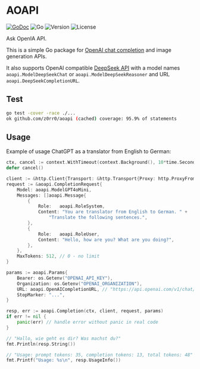 # AOAPI

[![GoDoc](https://godoc.org/github.com/z0rr0/aoapi?status.svg)](https://godoc.org/github.com/z0rr0/aoapi)
![Go](https://github.com/z0rr0/aoapi/workflows/Go/badge.svg)
![Version](https://img.shields.io/github/tag/z0rr0/aoapi.svg)
![License](https://img.shields.io/github/license/z0rr0/aoapi.svg)

Ask OpenIA API.

This is a simple Go package for [OpenAI chat completion](https://platform.openai.com/docs/api-reference/chat/create)
and image generation APIs.

It also supports OpenAI compatible [DeepSeek API](https://api-docs.deepseek.com/)
with a model names `aoapi.ModelDeepSeekChat` or `aoapi.ModelDeepSeekReasoner` and URL `aoapi.DeepSeekCompletionURL`.

## Test

```sh
go test -cover -race ./...
ok github.com/z0rr0/aoapi (cached) coverage: 95.9% of statements
```

## Usage

Example of usage ChatGPT as a translator from English to German:

```go
ctx, cancel := context.WithTimeout(context.Background(), 10*time.Second)
defer cancel()

client := &http.Client{Transport: &http.Transport{Proxy: http.ProxyFromEnvironment}}
request := &aoapi.CompletionRequest{
	Model: aoapi.ModelGPT4oMini,
	Messages: []aoapi.Message{
		{
			Role:	aoapi.RoleSystem,
			Content: "You are translator from English to German. " +
				"Translate the following sentences.",
		},
		{
			Role:	aoapi.RoleUser,
			Content: "Hello, how are you? What are you doing?",
		},
	},
	MaxTokens: 512, // 0 - no limit
}

params := aoapi.Params{
	Bearer: os.Getenv("OPENAI_API_KEY"),
	Organization: os.Getenv("OPENAI_ORGANIZATION"),
	URL: aoapi.OpenAICompletionURL, // "https://api.openai.com/v1/chat/completions",
	StopMarker: "...",
}

resp, err := aoapi.Completion(ctx, client, request, params)
if err != nil {
	panic(err) // handle error without panic in real code
}

// "Hallo, wie geht es dir? Was machst du?"
fmt.Println(resp.String())

// "Usage: prompt tokens: 35, completion tokens: 13, total tokens: 48"
fmt.Printf("Usage: %s\n", resp.UsageInfo())
```
